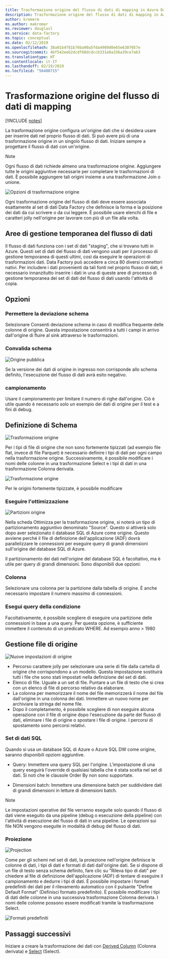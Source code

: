 ```yaml
---
title: Trasformazione origine del flusso di dati di mapping in Azure Data Factory
description: Trasformazione origine del flusso di dati di mapping in Azure Data Factory
author: kromerm
ms.author: makromer
ms.reviewer: douglasl
ms.service: data-factory
ms.topic: conceptual
ms.date: 02/12/2019
ms.openlocfilehash: 38a01b4f81b76ba90a5fda4909d0e65e6307057e
ms.sourcegitcommit: 4bf542eeb2dcdf60dcdccb331e0a336a39ce7ab3
ms.translationtype: HT
ms.contentlocale: it-IT
ms.lasthandoff: 02/19/2019
ms.locfileid: "56408715"
---
```

# <a name="mapping-data-flow-source-transformation"></a>Trasformazione origine del flusso di dati di mapping

[!INCLUDE [notes](../../includes/data-factory-data-flow-preview.md)]

La trasformazione origine configura un'origine dati che si desidera usare per inserire dati nel proprio flusso di dati. Si può avere più di una trasformazione origine in un singolo flusso di dati. Iniziare sempre a progettare il flusso di dati con un'origine.

> [!NOTE]
> Ogni flusso di dati richiede almeno una trasformazione origine. Aggiungere tutte le origini aggiuntive necessarie per completare le trasformazioni di dati. È possibile aggiungere tali origini insieme a una trasformazione Join o unione.

![Opzioni di trasformazione origine](media/data-flow/source.png "origine")

Ogni trasformazione origine del flusso di dati deve essere associata esattamente al set di dati Data Factory che definisce la forma e la posizione dei dati da cui scrivere o da cui leggere. È possibile usare elenchi di file e caratteri jolly nell'origine per lavorare con più di un file alla volta.

## <a name="data-flow-staging-areas"></a>Aree di gestione temporanea del flusso di dati

Il flusso di dati funziona con i set di dati "staging", che si trovano tutti in Azure. Questi set di dati del flusso di dati vengono usati per il processo di gestione temporanea di questi ultimi, così da eseguire le operazioni di trasformazioni dati. Data Factory può accedere a circa 80 diversi connettori nativi. Per includere i dati provenienti da tali fonti nel proprio flusso di dati, è necessario innanzitutto inserire i dati in una di queste aree di processo di gestione temporanea dei set di dati del flusso di dati usando l'attività di copia.

## <a name="options"></a>Opzioni

### <a name="allow-schema-drift"></a>Permettere la deviazione schema
Selezionare Consenti deviazione schema in caso di modifica frequente delle colonne di origine. Questa impostazione consentirà a tutti i campi in arrivo dall'origine di fluire al sink attraverso le trasformazioni.

### <a name="validate-schema"></a>Convalida schema

![Origine pubblica](media/data-flow/source1.png "origine pubblica 1")

Se la versione dei dati di origine in ingresso non corrisponde allo schema definito, l'esecuzione del flusso di dati avrà esito negativo.

### <a name="sampling"></a>campionamento
Usare il campionamento per limitare il numero di righe dall'origine.  Ciò è utile quando è necessario solo un esempio dei dati di origine per il test e a fini di debug.

## <a name="define-schema"></a>Definizione di Schema

![Trasformazione origine](media/data-flow/source2.png "origine 2")

Per i tipi di file di origine che non sono fortemente tipizzati (ad esempio file flat, invece di file Parquet) è necessario definire i tipi di dati per ogni campo nella trasformazione origine. Successivamente, è possibile modificare i nomi delle colonne in una trasformazione Select e i tipi di dati in una trasformazione Colonna derivata. 

![Trasformazione origine](media/data-flow/source003.png "tipi di dati")

Per le origini fortemente tipizzate, è possibile modificare 

### <a name="optimize"></a>Eseguire l'ottimizzazione

![Partizioni origine](media/data-flow/sourcepart.png "partizionamento")

Nella scheda Ottimizza per la trasformazione origine, si noterà un tipo di partizionamento aggiuntivo denominato "Source". Questo si attiverà solo dopo aver selezionato il database SQL di Azure come origine. Questo avviene perché il file di definizione dell'applicazione (ADF) dovrà parallelizzare le connessioni per eseguire query di grandi dimensioni sull'origine del database SQL di Azure.

Il partizionamento dei dati nell'origine del database SQL è facoltativo, ma è utile per query di grandi dimensioni. Sono disponibili due opzioni:

### <a name="column"></a>Colonna

Selezionare una colonna per la partizione dalla tabella di origine. È anche necessario impostare il numero massimo di connessioni.

### <a name="query-condition"></a>Esegui query della condizione

Facoltativamente, è possibile scegliere di eseguire una partizione delle connessioni in base a una query. Per questa opzione, è sufficiente immettere il contenuto di un predicato WHERE. Ad esempio anno > 1980

## <a name="source-file-management"></a>Gestione file di origine
![Nuove impostazioni di origine](media/data-flow/source2.png "nuove impostazioni")

* Percorso carattere jolly per selezionare una serie di file dalla cartella di origine che corrispondono a un modello. Questa impostazione sostituirà tutti i file che sono stati impostati nella definizione del set di dati.
* Elenco di file. Uguale a un set di file. Puntare a un file di testo che si crea con un elenco di file di percorso relativo da elaborare.
* La colonna per memorizzare il nome del file memorizzerà il nome del file dall'origine in una colonna dei dati. Immettere un nuovo nome per archiviare la stringa del nome file.
* Dopo il completamento, è possibile scegliere di non eseguire alcuna operazione con il file di origine dopo l'esecuzione da parte del flusso di dati, eliminare i file di origine o spostare i file di origine. I percorsi di spostamento sono percorsi relativi.

### <a name="sql-datasets"></a>Set di dati SQL

Quando si usa un database SQL di Azure o Azure SQL DW come origine, saranno disponibili opzioni aggiuntive.

* Query: Immettere una query SQL per l'origine. L'impostazione di una query eseguirà l'override di qualsiasi tabella che è stata scelta nel set di dati. Si noti che le clausole Order By non sono supportate.

* Dimensioni batch: Immettere una dimensione batch per suddividere dati di grandi dimensioni in letture di dimensioni batch.

> [!NOTE]
> Le impostazioni operative del file verranno eseguite solo quando il flusso di dati viene eseguito da una pipeline (debug o esecuzione della pipeline) con l'attività di esecuzione del flusso di dati in una pipeline. Le operazioni sui file NON vengono eseguite in modalità di debug del flusso di dati.

### <a name="projection"></a>Proiezione

![Projection](media/data-flow/source3.png "Projection")

Come per gli schemi nel set di dati, la proiezione nell'origine definisce le colonne di dati, i tipi di dati e formati di dati dall'origine dati. Se si dispone di un file di testo senza schema definito, fare clic su "Rileva tipo di dati" per chiedere al file di definizione dell'applicazione (ADF) di tentare di eseguire il campionamento e dedurre i tipi di dati. È possibile impostare i formati predefiniti dei dati per il rilevamento automatico con il pulsante "Define Default Format" (Definisci formato predefinito). È possibile modificare i tipi di dati delle colonne in una successiva trasformazione Colonna derivata. I nomi delle colonne possono essere modificati tramite la trasformazione Select.

![Formati predefiniti](media/data-flow/source2.png "Formati predefiniti")

## <a name="next-steps"></a>Passaggi successivi

Iniziare a creare la trasformazione dei dati con [Derived Column](data-flow-derived-column.md) (Colonna derivata) e [Select](data-flow-select.md) (Select).
